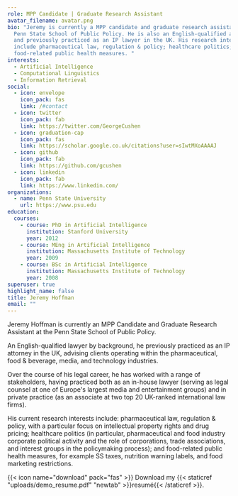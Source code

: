 ```yaml
---
role: MPP Candidate | Graduate Research Assistant
avatar_filename: avatar.png
bio: "Jeremy is currently a MPP candidate and graduate research assistant at the
  Penn State School of Public Policy. He is also an English-qualified attorney,
  and previously practiced as an IP lawyer in the UK. His research interests
  include pharmaceutical law, regulation & policy; healthcare politics; and
  food-related public health measures. "
interests:
  - Artificial Intelligence
  - Computational Linguistics
  - Information Retrieval
social:
  - icon: envelope
    icon_pack: fas
    link: /#contact
  - icon: twitter
    icon_pack: fab
    link: https://twitter.com/GeorgeCushen
  - icon: graduation-cap
    icon_pack: fas
    link: https://scholar.google.co.uk/citations?user=sIwtMXoAAAAJ
  - icon: github
    icon_pack: fab
    link: https://github.com/gcushen
  - icon: linkedin
    icon_pack: fab
    link: https://www.linkedin.com/
organizations:
  - name: Penn State University
    url: https://www.psu.edu
education:
  courses:
    - course: PhD in Artificial Intelligence
      institution: Stanford University
      year: 2012
    - course: MEng in Artificial Intelligence
      institution: Massachusetts Institute of Technology
      year: 2009
    - course: BSc in Artificial Intelligence
      institution: Massachusetts Institute of Technology
      year: 2008
superuser: true
highlight_name: false
title: Jeremy Hoffman
email: ""
---
```

Jeremy Hoffman is currently an MPP Candidate and Graduate Research Assistant at the Penn State School of Public Policy. 

An English-qualified lawyer by background, he previously practiced as an IP attorney in the UK, advising clients operating within the pharmaceutical, food & beverage, media, and technology industries.

Over the course of his legal career, he has worked with a range of stakeholders, having practiced both as an in-house lawyer (serving as legal counsel at one of Europe's largest media and entertainment groups) and in private practice (as an associate at two top 20 UK-ranked international law firms).

His current research interests include: pharmaceutical law, regulation & policy, with a particular focus on intellectual property rights and drug pricing; healthcare politics (in particular, pharmaceutical and food industry corporate political activity and the role of corporations, trade associations, and interest groups in the policymaking process); and food-related public health measures, for example SS taxes, nutrition warning labels, and food marketing restrictions.

{{< icon name="download" pack="fas" >}} Download my {{< staticref "uploads/demo_resume.pdf" "newtab" >}}resumé{{< /staticref >}}.